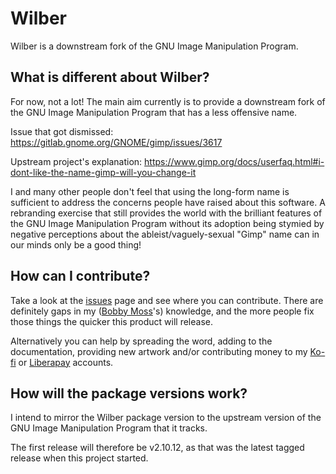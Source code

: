 # Wilber

Wilber is a downstream fork of the GNU Image Manipulation Program.

## What is different about Wilber?
For now, not a lot! The main aim currently is to provide a downstream fork of
the GNU Image Manipulation Program that has a less offensive name.

Issue that got dismissed: https://gitlab.gnome.org/GNOME/gimp/issues/3617

Upstream project's explanation:
https://www.gimp.org/docs/userfaq.html#i-dont-like-the-name-gimp-will-you-change-it

I and many other people don't feel that using the long-form name is sufficient
to address the concerns people have raised about this software. A rebranding
exercise that still provides the world with the brilliant features of the GNU
Image Manipulation Program without its adoption being stymied by negative
perceptions about the ableist/vaguely-sexual "Gimp" name can in our minds only
be a good thing!

## How can I contribute?
Take a look at the [issues](https://github.com/TreacherousNexus/Wilber/issues)
page and see where you can contribute. There are definitely gaps in my
([Bobby Moss](https://github.com/TreacherousNexus)'s) knowledge, and the more
people fix those things the quicker this product will release.

Alternatively you can help by spreading the word, adding to the documentation,
providing new artwork and/or contributing money to my
[Ko-fi](https://www.ko-fi.com/treacherousnexus) or
[Liberapay](https://liberapay.com/TreacherousNexus/) accounts.

## How will the package versions work?
I intend to mirror the Wilber package version to the upstream version of the
GNU Image Manipulation Program that it tracks.

The first release will therefore be v2.10.12, as that was the latest tagged
release when this project started.
